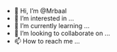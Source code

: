 - 👋 Hi, I’m @Mrbaal
- 👀 I’m interested in ...
- 🌱 I’m currently learning ...
- 💞️ I’m looking to collaborate on ...
- 📫 How to reach me ...

<!---
Mrbaal/Mrbaal is a ✨ special ✨ repository because its `README.md` (this file) appears on your GitHub profile.
You can click the Preview link to take a look at your changes.
--->
